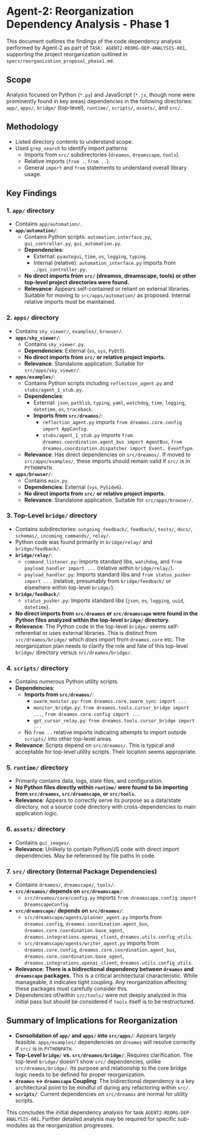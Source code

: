 # Agent-2: Reorganization Dependency Analysis - Phase 1

This document outlines the findings of the code dependency analysis performed by Agent-2 as part of `TASK: AGENT2-REORG-DEP-ANALYSIS-001`, supporting the project reorganization outlined in `specs/reorganization_proposal_phase1.md`.

## Scope
Analysis focused on Python (`*.py`) and JavaScript (`*.js`, though none were prominently found in key areas) dependencies in the following directories: `app/`, `apps/`, `bridge/` (top-level), `runtime/`, `scripts/`, `assets/`, and `src/`.

## Methodology
- Listed directory contents to understand scope.
- Used `grep_search` to identify import patterns:
    - Imports from `src/` subdirectories (`dreamos`, `dreamscape`, `tools`).
    - Relative imports (`from .`, `from ..`).
    - General `import` and `from` statements to understand overall library usage.

## Key Findings

### 1. `app/` directory
- Contains `app/automation/`.
- **`app/automation/`**:
    - Contains Python scripts: `automation_interface.py`, `gui_controller.py`, `gui_automation.py`.
    - **Dependencies**:
        - External: `pyautogui`, `time`, `os`, `logging`, `typing`.
        - Internal (relative): `automation_interface.py` imports from `./gui_controller.py`.
    - **No direct imports from `src/` (dreamos, dreamscape, tools) or other top-level project directories were found.**
    - **Relevance**: Appears self-contained or reliant on external libraries. Suitable for moving to `src/apps/automation/` as proposed. Internal relative imports must be maintained.

### 2. `apps/` directory
- Contains `sky_viewer/`, `examples/`, `browser/`.
- **`apps/sky_viewer/`**:
    - Contains `sky_viewer.py`.
    - **Dependencies**: External (`os`, `sys`, `PyQt5`).
    - **No direct imports from `src/` or relative project imports.**
    - **Relevance**: Standalone application. Suitable for `src/apps/sky_viewer/`.
- **`apps/examples/`**:
    - Contains Python scripts including `reflection_agent.py` and `stubs/agent_1_stub.py`.
    - **Dependencies**:
        - External: `json`, `pathlib`, `typing`, `yaml`, `watchdog`, `time`, `logging`, `datetime`, `os`, `traceback`.
        - **Imports from `src/dreamos/`**:
            - `reflection_agent.py` imports `from dreamos.core.config import AppConfig`.
            - `stubs/agent_1_stub.py` imports `from dreamos.coordination.agent_bus import AgentBus`, `from dreamos.coordination.dispatcher import Event, EventType`.
    - **Relevance**: Has direct dependencies on `src/dreamos/`. If moved to `src/apps/examples/`, these imports should remain valid if `src/` is in `PYTHONPATH`.
- **`apps/browser/`**:
    - Contains `main.py`.
    - **Dependencies**: External (`sys`, `PySide6`).
    - **No direct imports from `src/` or relative project imports.**
    - **Relevance**: Standalone application. Suitable for `src/apps/browser/`.

### 3. Top-Level `bridge/` directory
- Contains subdirectories: `outgoing_feedback/`, `feedback/`, `tests/`, `docs/`, `schemas/`, `incoming_commands/`, `relay/`.
- Python code was found primarily in `bridge/relay/` and `bridge/feedback/`.
- **`bridge/relay/`**:
    - `command_listener.py`: Imports standard libs, `watchdog`, and `from payload_handler import ...` (relative within `bridge/relay/`).
    - `payload_handler.py`: Imports standard libs and `from status_pusher import ...` (relative, presumably from `bridge/feedback/` or elsewhere within top-level `bridge/`).
- **`bridge/feedback/`**:
    - `status_pusher.py`: Imports standard libs (`json`, `os`, `logging`, `uuid`, `datetime`).
- **No direct imports from `src/dreamos` or `src/dreamscape` were found in the Python files analyzed within the top-level `bridge/` directory.**
- **Relevance**: The Python code in the top-level `bridge/` seems self-referential or uses external libraries. This is distinct from `src/dreamos/bridge/` which *does* import from `dreamos.core` etc. The reorganization plan needs to clarify the role and fate of this top-level `bridge/` directory versus `src/dreamos/bridge/`.

### 4. `scripts/` directory
- Contains numerous Python utility scripts.
- **Dependencies**:
    - **Imports from `src/dreamos/`**:
        - `swarm_monitor.py`: `from dreamos.core.swarm_sync import ...`
        - `monitor_bridge.py`: `from dreamos.tools.cursor_bridge import ...`, `from dreamos.core.config import ...`
        - `gpt_cursor_relay.py`: `from dreamos.tools.cursor_bridge import ...`
    - No `from ..` relative imports indicating attempts to import outside `scripts/` into other top-level areas.
- **Relevance**: Scripts depend on `src/dreamos/`. This is typical and acceptable for top-level utility scripts. Their location seems appropriate.

### 5. `runtime/` directory
- Primarily contains data, logs, state files, and configuration.
- **No Python files directly within `runtime/` were found to be importing from `src/dreamos`, `src/dreamscape`, or `src/tools`.**
- **Relevance**: Appears to correctly serve its purpose as a data/state directory, not a source code directory with cross-dependencies to main application logic.

### 6. `assets/` directory
- Contains `gui_images/`.
- **Relevance**: Unlikely to contain Python/JS code with direct import dependencies. May be referenced by file paths in code.

### 7. `src/` directory (Internal Package Dependencies)
- Contains `dreamos/`, `dreamscape/`, `tools/`.
- **`src/dreamos/` depends on `src/dreamscape/`**:
    - `src/dreamos/core/config.py` imports `from dreamscape.config import DreamscapeConfig`.
- **`src/dreamscape/` depends on `src/dreamos/`**:
    - `src/dreamscape/agents/planner_agent.py` imports from `dreamos.config`, `dreamos.coordination.agent_bus`, `dreamos.core.coordination.base_agent`, `dreamos.integrations.openai_client`, `dreamos.utils.config_utils`.
    - `src/dreamscape/agents/writer_agent.py` imports from `dreamos.core.config`, `dreamos.core.coordination.agent_bus`, `dreamos.core.coordination.base_agent`, `dreamos.integrations.openai_client`, `dreamos.utils.config_utils`.
- **Relevance**: **There is a bidirectional dependency between `dreamos` and `dreamscape` packages.** This is a critical architectural characteristic. While manageable, it indicates tight coupling. Any reorganization affecting these packages must carefully consider this.
- Dependencies of/within `src/tools/` were not deeply analyzed in this initial pass but should be considered if `tools` itself is to be restructured.

## Summary of Implications for Reorganization
- **Consolidation of `app/` and `apps/` into `src/apps/`**: Appears largely feasible. `apps/examples/` dependencies on `dreamos` will resolve correctly if `src/` is in `PYTHONPATH`.
- **Top-Level `bridge/` vs. `src/dreamos/bridge/`**: Requires clarification. The top-level `bridge/` doesn't show `src/` dependencies, unlike `src/dreamos/bridge/`. Its purpose and relationship to the core bridge logic needs to be defined for proper reorganization.
- **`dreamos` <-> `dreamscape` Coupling**: The bidirectional dependency is a key architectural point to be mindful of during any refactoring within `src/`.
- **`scripts/`**: Current dependencies on `src/dreamos` are normal for utility scripts.

This concludes the initial dependency analysis for task `AGENT2-REORG-DEP-ANALYSIS-001`. Further detailed analysis may be required for specific sub-modules as the reorganization progresses. 